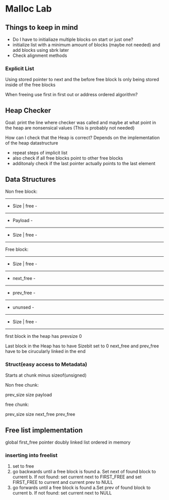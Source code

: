# Malloc Lab

## Things to keep in mind

- Do I have to initialiaze multiple blocks on start or just one?
 - initialize list with a minimum amount of blocks (maybe not needed) and add blocks using sbrk later
- Check alignment methods

### Explicit List

Using stored pointer to next and the before free block
Is only being stored inside of the free blocks

When freeing use first in first out or address ordered algorithm?


## Heap Checker

Goal: print the line where checker was called 
  and maybe at what point in the heap are nonsensical values (This is probably not needed)

How can I check that the Heap is correct?
Depends on the implementation of the heap datastructure

- repeat steps of implicit list
- also check if all free blocks point to other free blocks
 - additonaly check if the last pointer actually points to the last element

## Data Structures 

Non free block:

---------------
- Size | free - 
---------------
-   Payload   -
---------------
- Size | free - 
---------------

Free block:

---------------
- Size | free - 
---------------
-  next_free  -
---------------
-  prev_free  -
---------------
-   ununsed   -
---------------
- Size | free - 
---------------

first block in the heap has prevsize 0

Last block in the Heap has to have Sizebit set to 0
next_free and prev_free have to be cirucularly linked in the end


### Struct(easy access to Metadata)

Starts at chunk minus sizeof(unsigned)

Non free chunk:

  prev_size
  size
  payload
  
free chunk:
  
  prev_size
  size
  next_free
  prev_free

## Free list implementation

global first_free pointer
doubly linked list ordered in memory

### inserting into freelist

1. set to free
2. go backwards until a free block is found
  a. Set next of found block to current
  b. If not found: set current next to FIRST_FREE and set FIRST_FREE to current and current prev to NULL
3. go forwards until a free block is found
  a.Set prev of found block to current
  b. If not found: set current next to NULL

